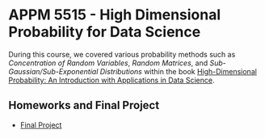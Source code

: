 # APPM 5515 - High Dimensional Probability for Data Science
During this course, we covered various probability methods such as *Concentration of Random Variables*, *Random Matrices*, and *Sub-Gaussian/Sub-Exponential Distributions* within the book [High-Dimensional Probability: An Introduction with Applications in Data Science](https://www.math.uci.edu/~rvershyn/papers/HDP-book/HDP-book.html).

## Homeworks and Final Project
* [Final Project]()

